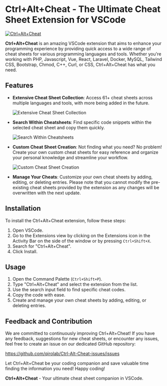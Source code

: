 # Ctrl+Alt+Cheat - The Ultimate Cheat Sheet Extension for VSCode

[![Ctrl+Alt+Cheat](https://i.imgur.com/pE7Q968.png)](https://qirolab.com/ctrl-alt-cheat "Get Ctrl+Alt+Cheat VSCode Extension here")

**Ctrl+Alt+Cheat** is an amazing VSCode extension that aims to enhance your programming experience by providing quick access to a wide range of cheat sheets for various programming languages and tools. Whether you're working with PHP, Javascript, Vue, React, Laravel, Docker, MySQL, Tailwind CSS, Bootstrap, Chmod, C++, Curl, or CSS, Ctrl+Alt+Cheat has what you need.

## Features

- **Extensive Cheat Sheet Collection**: Access 61+ cheat sheets across multiple languages and tools, with more being added in the future.
  
  ![Extensive Cheat Sheet Collection](https://i.imgur.com/7BsBPyu.gif "Extensive Cheat Sheet Collection")

- **Search Within Cheatsheets**: Find specific code snippets within the selected cheat sheet and copy them quickly.
  
  ![Search Within Cheatsheets](https://i.imgur.com/blY7lyk.gif "Search Within Cheatsheets")

- **Custom Cheat Sheet Creation**: Not finding what you need? No problem! Create your own custom cheat sheets for easy reference and organize your personal knowledge and streamline your workflow.
  
  ![Custom Cheat Sheet Creation](https://i.imgur.com/zpFXrBX.gif "Custom Cheat Sheet Creation")

- **Manage Your Cheats**: Customize your own cheat sheets by adding, editing, or deleting entries. Please note that you cannot modify the pre-existing cheat sheets provided by the extension as any changes will be overwritten with the next update.

## Installation

To install the Ctrl+Alt+Cheat extension, follow these steps:

1. Open VSCode.
2. Go to the Extensions view by clicking on the Extensions icon in the Activity Bar on the side of the window or by pressing `Ctrl+Shift+X`.
3. Search for "Ctrl+Alt+Cheat".
4. Click Install.

## Usage

1. Open the Command Palette (`Ctrl+Shift+P`).
2. Type "Ctrl+Alt+Cheat" and select the extension from the list.
3. Use the search input field to find specific cheat codes.
4. Copy the code with ease.
5. Create and manage your own cheat sheets by adding, editing, or deleting entries.

## Feedback and Contribution

We are committed to continuously improving Ctrl+Alt+Cheat! If you have any feedback, suggestions for new cheat sheets, or encounter any issues, feel free to create an issue on our dedicated GitHub repository:

https://github.com/qirolab/Ctrl-Alt-Cheat-issues/issues

Let Ctrl+Alt+Cheat be your coding companion and save valuable time finding the information you need! Happy coding!

**Ctrl+Alt+Cheat** - Your ultimate cheat sheet companion in VSCode.
